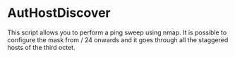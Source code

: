 # AutHostDiscover
This script allows you to perform a ping sweep using nmap. It is possible to configure the mask from / 24 onwards and it goes through all the staggered hosts of the third octet.
